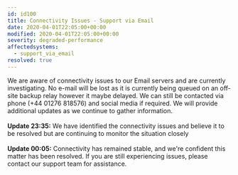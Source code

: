 ```yaml
---
id: id100
title: Connectivity Issues - Support via Email
date: 2020-04-01T22:05:00+00:00
modified: 2020-04-01T22:05:00+00:00
severity: degraded-performance
affectedsystems:
  - support_via_email
resolved: true
---
```


We are aware of connectivity issues to our Email servers and are currently investigating. No e-mail will be lost as it is currently being queued on an off-site backup relay however it maybe delayed. We can still be contacted via phone (+44 01276 818576) and social media if required. We will provide additional updates as we continue to gather information.<br /><br />**Update 23:35:**  We have identified the connectivity issues and believe it to be resolved but are continuing to monitor the situation closely<br /><br />**Update 00:05:**  Connectivity has remained stable, and we're confident this matter has been resolved. If you are still experiencing issues, please contact our support team for assistance.

